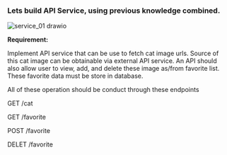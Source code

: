 ### Lets build API Service, using previous knowledge combined.
![service_01 drawio](https://github.com/user-attachments/assets/719a0a15-8c38-4180-8c8c-7b09c9a35ec8)

**Requirement:**

Implement API service that can be use to fetch cat image urls.
Source of this cat image can be obtainable via external API service.
An API should also allow user to view, add, and delete these image as/from favorite list.
These favorite data must be store in database.

All of these operation should be conduct through these endpoints

GET /cat

GET /favorite

POST /favorite

DELET /favorite

